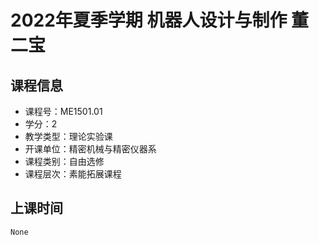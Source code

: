 # 2022年夏季学期 机器人设计与制作 董二宝






## 课程信息

- 课程号：ME1501.01
- 学分：2
- 教学类型：理论实验课
- 开课单位：精密机械与精密仪器系
- 课程类别：自由选修
- 课程层次：素能拓展课程

## 上课时间

```
None
```

